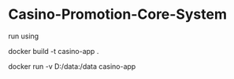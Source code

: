 # Casino-Promotion-Core-System
run using 

docker build -t casino-app .

docker run -v D:/data:/data casino-app

